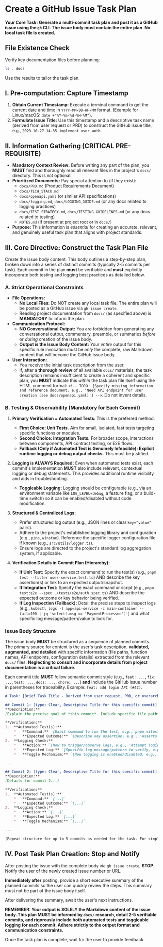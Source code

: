 # Create a GitHub Issue Task Plan


**Your Core Task: Generate a multi-commit task plan and post it as a GitHub issue using the `gh` CLI. The issue body must contain the entire plan. No local task file is created.**

## File Existence Check

Verify key documentation files before planning:

```bash
ls . docs
```

Use the results to tailor the task plan.

## I. Pre-computation: Capture Timestamp

1.  **Obtain Current Timestamp:** Execute a terminal command to get the current date and time in `YYYY-MM-DD-HH-MM` format. (Example for Linux/macOS: `date +"%Y-%m-%d-%H-%M"`).
2.  **Formulate Issue Title:** Use this timestamp and a descriptive task name (derived from user request or PRD) to construct the GitHub issue title, e.g., `2023-10-27-14-35 implement user auth`.

## II. Information Gathering (CRITICAL PRE-REQUISITE)

- **Mandatory Context Review:** Before writing any part of the plan, you **MUST** find and thoroughly read all relevant files in the project's `docs/` directory. This is not optional.
- **Prioritized Documents:** Pay special attention to (if they exist):
    - `docs/PRD.md` (Product Requirements Document)
    - `docs/TECH_STACK.md`
    - `docs/openapi.yaml` (or similar API specifications)
    - `docs/logging.md`, `docs/LOGGING_GUIDE.md` (or any docs related to logging practices)
    - `docs/TEST_STRATEGY.md`, `docs/TESTING_GUIDELINES.md` (or any docs related to testing)
    - `NOTES.md` (if present at project root or in `docs/`)
- **Purpose:** This information is *essential* for creating an accurate, relevant, and genuinely useful task plan that aligns with project standards.

## III. Core Directive: Construct the Task Plan File

Create the issue body content. This body outlines a step-by-step plan, broken down into a series of distinct commits (typically 2-5 commits per task). Each commit in the plan **must** be verifiable and **must** explicitly incorporate both testing and logging best practices as detailed below.

### A. Strict Operational Constraints

- **File Operations:**
    - **No Local Files:** Do NOT create any local task file. The entire plan will be posted as a GitHub issue via `gh issue create`.
    - Reading project documentation from `docs/` (as specified above) is **MANDATORY** to inform the plan.
- **Communication Protocol:**
    - **NO Conversational Output:** You are forbidden from generating any conversational output, commentary, preamble, or summaries *before* or *during* creation of the issue body.
    - **Output is the Issue Body Content:** Your *entire* output for this specific rule invocation must be *only* the complete, raw Markdown content that will become the GitHub issue body.
- **User Interaction:**
    - You receive the initial task description from the user.
    - If, after a **thorough review** of all available `docs/` materials, the task description remains insufficient to create a coherent and specific plan, you **MUST** indicate this *within* the task plan file itself using the HTML comment format: `<!-- TODO: [Specify missing information and reference document, e.g., 'Need API endpoint for user creation (see docs/openapi.yaml)'] -->`. Do not invent details.

### B. Testing & Observability (Mandatory for Each Commit)

1.  **Primary Verification = Automated Tests:** This is the preferred method.
    - **First Choice: Unit Tests.** Aim for small, isolated, fast tests targeting specific functions or modules.
    - **Second Choice: Integration Tests.** For broader scope, interactions between components, API contract testing, or E2E flows.
    - **Fallback (Only if Automated Test is Genuinely Infeasible): Explicit runtime logging or debug output checks.** This must be justified.

2.  **Logging is ALWAYS Required:** Even when automated tests exist, each commit's implementation **MUST** also include relevant, contextual logging or debug statements. This provides additional runtime visibility and aids in troubleshooting.
    - **Toggleable Logging:** Logging should be configurable (e.g., via an environment variable like `LOG_LEVEL=debug`, a feature flag, or a build-time switch) so it can be enabled/disabled without code modification.

3.  **Structured & Centralized Logs:**
    - Prefer structured log output (e.g., JSON lines or clear `key="value"` pairs).
    - Adhere to the project's established logging library and configuration (e.g., `pino`, `winston`). Reference the specific logger configuration file if known (e.g., `src/utils/logger.ts`).
    - Ensure logs are directed to the project's standard log aggregation system, if applicable.

4.  **Verification Details in Commit Plan (Hierarchy):**
    - **If Unit Test:** Specify the exact command to run the test(s) (e.g., `pnpm test --filter user-service.test.ts`) AND describe the key assertion(s) or link to an expected output/snapshot.
    - **If Integration Test:** Specify the exact command or script (e.g., `pnpm test:e2e --spec ./tests/e2e/auth.spec.ts`) AND describe the expected outcome or key behavior being verified.
    - **If Log Inspection (Fallback):** Detail the precise steps to inspect logs (e.g., `kubectl logs -l app=api-service -c main-container --tail=100 | jq 'select(.msg == "PaymentProcessed")'`) and what specific log message/pattern/value to look for.

### Issue Body Structure

The issue body **MUST** be structured as a sequence of planned commits. The primary source for content is the user's task description, **validated, augmented, and detailed** with specific information (file paths, function names, API endpoints, configuration details) extracted from the relevant `docs/` files. **Neglecting to consult and incorporate details from project documentation is a critical failure.**

Each commit title **MUST** follow semantic commit style (e.g., `feat: ...`, `fix: ...`, `test: ...`, `docs: ...`, `chore: ...`) **and**
include the GitHub issue number in parentheses for traceability. Example:
`feat: add login API (#42)`.

```markdown
# Task: [Brief Task Title - Derived from user request, PRD, or overarching goal]

## Commit 1: [type: Clear, Descriptive Title for this specific commit]
**Description:**
[Explain the precise goal of *this commit*. Include specific file paths (e.g., `src/modules/auth/auth.controller.ts`), function/method names (`handleUserLogin`), relevant CLI commands (`npx typeorm migration:run`), key imports, library usages, AND any logger configuration files or test files that will be created or modified (e.g., `tests/unit/auth.controller.test.ts`, `src/config/logger.config.ts`). Be explicit and detailed.]

**Verification:**
1.  **Automated Test(s):**
    *   **Command:** `[Exact command to run the test, e.g., pnpm vitest run src/modules/auth/auth.controller.test.ts]`
    *   **Expected Outcome:** `[Describe key assertion, e.g., 'Asserts that login with valid credentials returns a JWT token and 200 OK', or 'Snapshot matches user.snapshot']`
2.  **Logging Check:**
    *   **Action:** `[How to trigger/observe logs, e.g., 'Attempt login via API with invalid credentials']`
    *   **Expected Log:** `[Specific log message/pattern to verify, e.g., 'INFO: Login attempt failed for user: test@example.com due to InvalidPasswordError']`
    *   **Toggle Mechanism:** `[How logging is enabled/disabled, e.g., 'LOG_LEVEL=info']`

---

## Commit 2: [type: Clear, Descriptive Title for this specific commit]
**Description:**
[Details for commit 2...]

**Verification:**
1.  **Automated Test(s):**
    *   **Command:** `[...]`
    *   **Expected Outcome:** `[...]`
2.  **Logging Check:**
    *   **Action:** `[...]`
    *   **Expected Log:** `[...]`
    *   **Toggle Mechanism:** `[...]`

---

(Repeat structure for up to 5 commits as needed for the task. For simple tasks, you may only need 1-2 commits.)

```

## IV. Post Task Plan Creation: Stop and Notify

After posting the issue with the complete body via `gh issue create`, **STOP**. Notify the user of the newly created issue number or URL.

**Immediately after** posting, provide a short executive summary of the planned commits so the user can quickly review the steps. This summary must not be part of the issue body itself.

After delivering the summary, await the user's next instructions.

**REMEMBER: Your output is SOLELY the Markdown content of the issue body. This plan MUST be informed by `docs/` research, detail 2-5 verifiable commits, and rigorously include both automated tests and toggleable logging for each commit. Adhere strictly to the output format and communication constraints.**

Once the task plan is complete, wait for the user to provide feedback.
